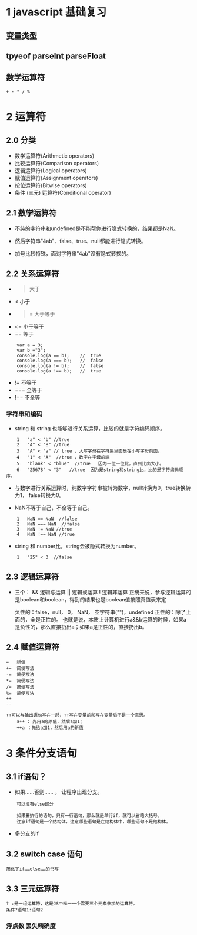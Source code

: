 # 1 javascript 基础复习
 
 ## 变量类型

 ## tpyeof parseInt parseFloat 

 ## 数学运算符
    
    + - * / %


# 2 运算符

## 2.0  分类

*   数学运算符(Arithmetic operators)	
*	比较运算符(Comparison operators)
*	逻辑运算符(Logical operators)
*	赋值运算符(Assignment operators)
*	按位运算符(Bitwise operators)
*	条件 (三元) 运算符(Conditional operator)

## 2.1 数学运算符

*   不纯的字符串和undefined是不能帮你进行隐式转换的，结果都是NaN。

*   然后字符串"4ab"、false、true、null都能进行隐式转换。

*   加号比较特殊，面对字符串"4ab"没有隐式转换的。

## 2.2 关系运算符

*   >	大于
*   <	小于
*   >= 	大于等于
*   <=	小于等于
*   ==	等于    
~~~
    var a = 3;
    var b ="3";
    console.log(a == b);    //  true
    console.log(a === b);   //  false
    console.log(a != b);    //  false
    console.log(a !== b);   //  true
~~~

*   !=	不等于
*   ===	全等于
*   !==	不全等


### 字符串和编码

*   string 和 string 也能够进行关系运算，比较的就是字符编码顺序。
~~~
    1	"a" < "b" //true
    2	"A" < "B" //true
    3	"A" < "a" // true ，大写字母在字符集里面是在小写字母前面。
    4	"1" < "A"  //true ，数字在字母前端
    5	"blank" < "blue"  //true   因为一位一位比，直到比出大小。
    6	"25678" < "3"   //true  因为是string和string比，比的是字符编码顺序。
~~~

*   与数字进行关系运算时，纯数字字符串被转为数字，null转换为0，true转换转为1， false转换为0。

*   NaN不等于自己，不全等于自己。
~~~
    1	NaN == NaN  //false
    2	NaN === NaN  //false
    3	NaN != NaN //true
    4	NaN !== NaN //true
~~~

*   string 和 number比，string会被隐式转换为number。
~~~
    1	"25" < 3  //false
~~~

## 2.3 逻辑运算符

*   三个：
    && 	逻辑与运算
    ||	逻辑或运算
    !	逻辑非运算
    正统来说，参与逻辑运算的是boolean和boolean，得到的结果也是boolean值按照真值表来定

    负性的：false，null， 0， NaN， 空字符串("")，undefined
    正性的：除了上面的，全是正性的。
    也就是说，本质上计算机进行a&&b运算的时候，如果a是负性的，那么直接扔出a；如果a是正性的，直接扔出b。

## 2.4 赋值运算符

    =	赋值
    +=	简便写法
    -=	简便写法
    *=	简便写法
    /=	简便写法
    %=	简便写法
    ++
    --
    
    ++可以与输出语句写在一起，++写在变量前和写在变量后不是一个意思。
        a++ : 先用a的原值，然后a加1；
        ++a ：先给a加1，然后用a的新值

# 3 条件分支语句

## 3.1 if语句？

*   如果……否则……  ， 让程序出现分支。
~~~
    可以没有else部分

    如果要执行的语句，只有一行语句，那么就是单行if，就可以省略大括号。
    注意if语句是一个结构体，注意哪些语句是在结构体中，哪些语句不是结构体。
~~~

*   多分支的if

## 3.2 switch case 语句

    简化了if……else……的书写

## 3.3 三元运算符

    ? :是一组运算符，这是JS中唯一一个需要三个元素参加的运算符。
    条件?语句1:语句2


### 浮点数 丢失精确度